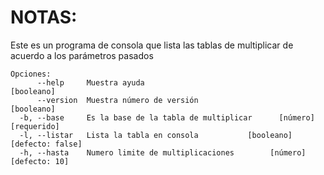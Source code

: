 # NOTAS:

Este es un programa de consola que lista las tablas de multiplicar de acuerdo a los parámetros pasados

```
Opciones:
      --help     Muestra ayuda                                        [booleano]
      --version  Muestra número de versión                            [booleano]
  -b, --base     Es la base de la tabla de multiplicar      [número] [requerido]
  -l, --listar   Lista la tabla en consola           [booleano] [defecto: false]
  -h, --hasta    Numero limite de multiplicaciones        [número] [defecto: 10]
```
